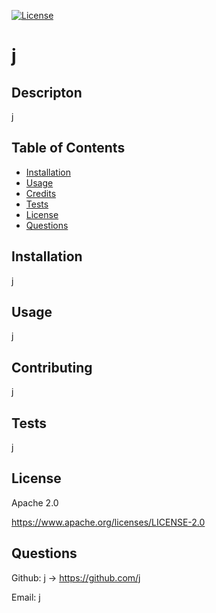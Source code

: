 
[![License](https://img.shields.io/badge/License-Apache_2.0-blue.svg)](https://opensource.org/licenses/Apache-2.0)

# j


## Descripton
j


## Table of Contents
- [Installation](#installation)
- [Usage](#usage)
- [Credits](#contributing)
- [Tests](#tests)
- [License](#license)
- [Questions](#questions)


## Installation
j


## Usage
j


## Contributing
j


## Tests
j


## License
Apache 2.0

https://www.apache.org/licenses/LICENSE-2.0


## Questions
Github: j -> https://github.com/j

Email: j
